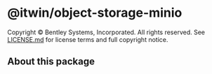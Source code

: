 # @itwin/object-storage-minio

Copyright © Bentley Systems, Incorporated. All rights reserved. See [LICENSE.md](./LICENSE.md) for license terms and full copyright notice.

## About this package